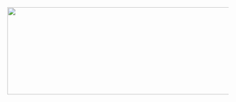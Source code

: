<a href="https://github.com/devxb/gitanimals">
<img
  src="https://render.gitanimals.org/farms/2Jaeheon"
  width="600"
  height="200"
/>
</a>
